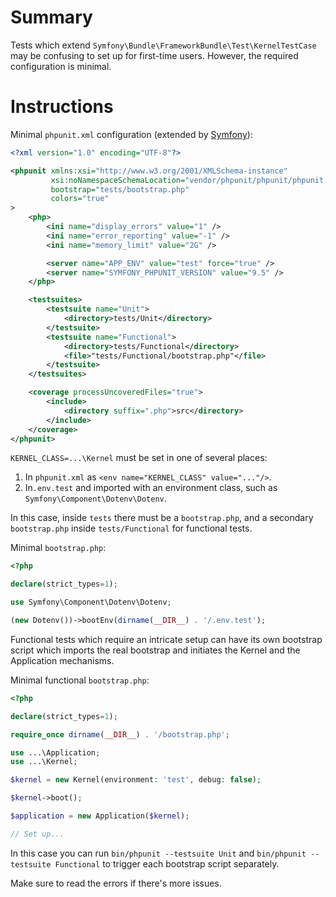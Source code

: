 # Summary

Tests which extend `Symfony\Bundle\FrameworkBundle\Test\KernelTestCase` may be
confusing to set up for first-time users. However, the required configuration is
minimal.

# Instructions

Minimal `phpunit.xml` configuration (extended by
[Symfony](https://symfony.com)):

```xml
<?xml version="1.0" encoding="UTF-8"?>

<phpunit xmlns:xsi="http://www.w3.org/2001/XMLSchema-instance"
         xsi:noNamespaceSchemaLocation="vendor/phpunit/phpunit/phpunit.xsd"
         bootstrap="tests/bootstrap.php"
         colors="true"
>
    <php>
        <ini name="display_errors" value="1" />
        <ini name="error_reporting" value="-1" />
        <ini name="memory_limit" value="2G" />

        <server name="APP_ENV" value="test" force="true" />
        <server name="SYMFONY_PHPUNIT_VERSION" value="9.5" />
    </php>

    <testsuites>
        <testsuite name="Unit">
            <directory>tests/Unit</directory>
        </testsuite>
        <testsuite name="Functional">
            <directory>tests/Functional</directory>
            <file>"tests/Functional/bootstrap.php"</file>
        </testsuite>
    </testsuites>

    <coverage processUncoveredFiles="true">
        <include>
            <directory suffix=".php">src</directory>
        </include>
    </coverage>
</phpunit>
```

`KERNEL_CLASS=...\Kernel` must be set in one of several places:

1. In `phpunit.xml` as `<env name="KERNEL_CLASS" value="..."/>`.
2. In`.env.test` and imported with an environment class, such as
   `Symfony\Component\Dotenv\Dotenv`.

In this case, inside `tests` there must be a `bootstrap.php`, and a secondary
`bootstrap.php` inside `tests/Functional` for functional tests.

Minimal `bootstrap.php`:

```php
<?php

declare(strict_types=1);

use Symfony\Component\Dotenv\Dotenv;

(new Dotenv())->bootEnv(dirname(__DIR__) . '/.env.test');
```

Functional tests which require an intricate setup can have its own bootstrap
script which imports the real bootstrap and initiates the Kernel and the
Application mechanisms.

Minimal functional `bootstrap.php`:

```php
<?php

declare(strict_types=1);

require_once dirname(__DIR__) . '/bootstrap.php';

use ...\Application;
use ...\Kernel;

$kernel = new Kernel(environment: 'test', debug: false);

$kernel->boot();

$application = new Application($kernel);

// Set up...
```

In this case you can run `bin/phpunit --testsuite Unit` and
`bin/phpunit --testsuite Functional` to trigger each bootstrap script
separately.

Make sure to read the errors if there's more issues.

